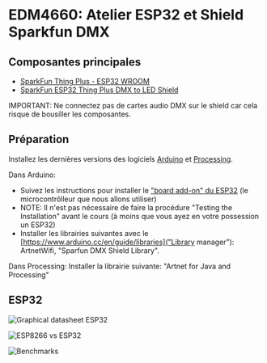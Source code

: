 # EDM4660: Atelier ESP32 et Shield Sparkfun DMX

## Composantes principales

* [SparkFun Thing Plus - ESP32 WROOM](https://www.sparkfun.com/products/15663)
* [SparkFun ESP32 Thing Plus DMX to LED Shield](https://www.sparkfun.com/products/15110)

IMPORTANT: Ne connectez pas de cartes audio DMX sur le shield car cela risque de bousiller les composantes.

## Préparation

Installez les dernières versions des logiciels [Arduino](https://www.arduino.cc/en/software) et [Processing](https://processing.org/download/).

Dans Arduino:
* Suivez les instructions pour installer le ["board add-on" du ESP32](https://randomnerdtutorials.com/installing-the-esp32-board-in-arduino-ide-windows-instructions) (le microcontrôlleur que nous allons utiliser)
* NOTE: Il n'est pas nécessaire de faire la procédure "Testing the Installation" avant le cours (à moins que vous ayez en votre possession un ESP32)
*	Installer les librairies suivantes avec le [https://www.arduino.cc/en/guide/libraries]("Library manager"): ArtnetWifi, "Sparfun DMX Shield Library".
	
Dans Processing: Installer la librairie suivante: "Artnet for Java and Processing"

## ESP32

![Graphical datasheet ESP32](https://cdn.sparkfun.com/r/600-600/assets/learn_tutorials/8/5/2/ESP32ThingPlusV20_GraphicalDatasheet.jpg)

![ESP8266 vs ESP32](https://files.readme.io/854b6cc-esp8266-esp32.png)

![Benchmarks](https://forum.pjrc.com/coremark_barchart.png)
